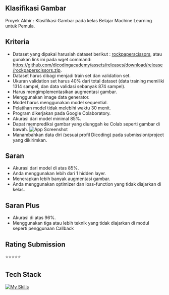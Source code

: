 ## Klasifikasi Gambar
Proyek Akhir : Klasifikasi Gambar pada kelas Belajar Machine Learning untuk Pemula.

## Kriteria
- Dataset yang dipakai haruslah dataset berikut : [rockpaperscissors](https://github.com/dicodingacademy/assets/releases/download/release/rockpaperscissors.zip), atau gunakan link ini pada wget command: https://github.com/dicodingacademy/assets/releases/download/release/rockpaperscissors.zip.
- Dataset harus dibagi menjadi train set dan validation set.
- Ukuran validation set harus 40% dari total dataset (data training memiliki 1314 sampel, dan data validasi sebanyak 874 sampel).
- Harus mengimplementasikan augmentasi gambar.
- Menggunakan image data generator.
- Model harus menggunakan model sequential.
- Pelatihan model tidak melebihi waktu 30 menit.
- Program dikerjakan pada Google Colaboratory.
- Akurasi dari model minimal 85%.
- Dapat memprediksi gambar yang diunggah ke Colab seperti gambar di bawah.
![App Screenshot](https://d17ivq9b7rppb3.cloudfront.net/original/academy/202004302318257ec23b834046174a7d426680e488905e.png)
- Manambahkan data diri (sesuai profil Dicoding) pada submission/project yang dikirimkan.

## Saran
- Akurasi dari model di atas 85%.
- Anda menggunakan lebih dari 1 hidden layer.
- Menerapkan lebih banyak augmentasi gambar.
- Anda menggunakan optimizer dan loss-function yang tidak diajarkan di kelas.

## Saran Plus
- Akurasi di atas 96%.
- Menggunakan tiga atau lebih teknik yang tidak diajarkan di modul seperti penggunaan Callback

## Rating Submission
⭐⭐⭐⭐⭐

## Tech Stack
[![My Skills](https://skillicons.dev/icons?i=python)](https://github.com/takasicode/technical-test)
